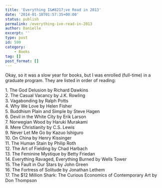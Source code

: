 ```yaml
---
title: 'Everything I&#8217;ve Read in 2013'
date: '2014-01-18T01:57:35+00:00'
status: publish
permalink: /everything-ive-read-in-2013
author: Danielle
excerpt: ''
type: post
id: 599
category:
    - Books
tag: []
post_format: []
---
```

Okay, so it was a slow year for books, but I was enrolled (full-time) in a graduate program. They are listed in order of reading:

1\. The God Delusion by Richard Dawkins  
2\. The Casual Vacancy by J.K. Rowling  
3\. Vagabonding by Ralph Potts  
4\. Why We Love by Helen Fisher  
5\. Buddhism Plain and Simple by Steve Hagen  
6\. Devil in the White City by Erik Larson  
7\. Norwegian Wood by Haruki Murakami  
8\. Mere Christianity by C.S. Lewis  
9\. Never Let Me Go by Kazuo Ishiguro  
10\. On China by Henry Kissinger  
11\. The Human Stain by Philip Roth  
12\. The Art of Fielding by Chad Harbach  
13\. The Feminine Mystique by Betty Friedan  
14\. Everything Ravaged, Everything Burned by Wells Tower  
15\. The Fault in Our Stars by John Green  
16\. The Fortress of Solitude by Jonathan Lethem  
17\. The $12 Million Shark: The Curious Economics of Contemporary Art by Don Thompson